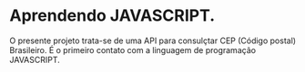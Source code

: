 # Aprendendo JAVASCRIPT.
O presente projeto trata-se de uma API para consulçtar CEP (Código postal) Brasileiro.
É o primeiro contato com a linguagem de programação JAVASCRIPT.
